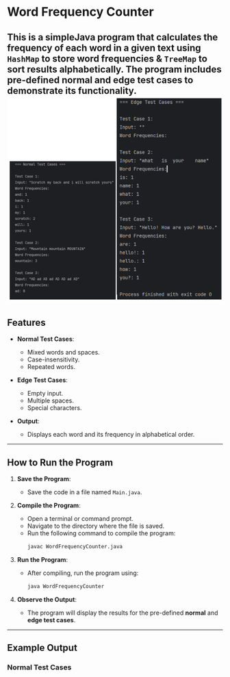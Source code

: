 # Word Frequency Counter

This is a simpleJava program that calculates the frequency of each word in a given text using `HashMap` to store word frequencies & `TreeMap` to sort results alphabetically. The program includes pre-defined **normal** and **edge test cases** to demonstrate its functionality.
![img.png](img.png)
---

## Features

- **Normal Test Cases**:
    - Mixed words and spaces.
    - Case-insensitivity.
    - Repeated words.

- **Edge Test Cases**:
    - Empty input.
    - Multiple spaces.
    - Special characters.

- **Output**:
    - Displays each word and its frequency in alphabetical order.

---

## How to Run the Program

1. **Save the Program**:
    - Save the code in a file named `Main.java`.

2. **Compile the Program**:
    - Open a terminal or command prompt.
    - Navigate to the directory where the file is saved.
    - Run the following command to compile the program:
      ```bash
      javac WordFrequencyCounter.java
      ```

3. **Run the Program**:
    - After compiling, run the program using:
      ```bash
      java WordFrequencyCounter
      ```

4. **Observe the Output**:
    - The program will display the results for the pre-defined **normal** and **edge test cases**.

---

## Example Output

### Normal Test Cases